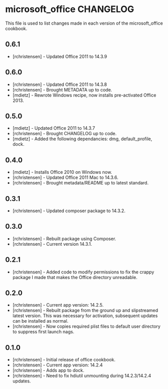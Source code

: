 microsoft_office CHANGELOG
==========================

This file is used to list changes made in each version of the microsoft_office cookbook.

0.6.1
-----
- [rchristensen] - Updated Office 2011 to 14.3.9

0.6.0
-----
- [rchristensen] - Updated Office 2011 to 14.3.8
- [rchristensen] - Brought METADATA up to code.
- [mdietz] - Rewrote Windows recipe, now installs pre-activated Office 2013.

0.5.0
-----
- [mdietz] - Updated Office 2011 to 14.3.7
- [rchristensen] - Brought CHANGELOG up to code.
- [mdietz] - Added the following dependancies: dmg, default_profile, dock.

0.4.0
-----
- [mdietz] - Installs Office 2010 on Windows now.
- [rchristensen] - Updated Office 2011 Mac to 14.3.6.
- [rchristensen] - Brought metadata/README up to latest standard.

0.3.1
-----
- [rchristensen] - Updated composer package to 14.3.2.

0.3.0
-----
- [rchristensen] - Rebuilt package using Composer.
- [rchristensen] - Current version 14.3.1.

0.2.1
-----
- [rchristensen] - Added code to modify permissions to fix the crappy package I made that makes the Office directory unreadable.

0.2.0
-----
- [rchristensen] - Current app version: 14.2.5.
- [rchristensen] - Rebuilt package from the ground up and slipstreamed latest version.  This was necessary for activation, subsequent updates can be installed as normal. 
- [rchristensen] - Now copies required plist files to default user directory to suppress first launch nags.

0.1.0
-----
- [rchristensen] - Initial release of office cookbook.
- [rchristensen] - Current app version: 14.2.4
- [rchristensen] - Adds app to dock.
- [rchristensen] - Need to fix hdiutil unmounting during 14.2.3/14.2.4 updates.